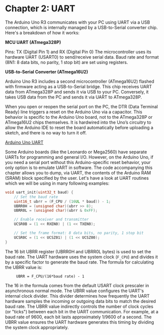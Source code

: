 # Chapter 2: UART
The Arduino Uno R3 communicates with your PC using UART via a USB connection, which is internally managed by a USB-to-Serial converter chip. Here's a breakdown of how it works:

**MCU UART (ATmega328P)**

Pins: TX (Digital Pin 1) and RX (Digital Pin 0)
The microcontroller uses its hardware UART (USART0) to send/receive serial data.
Baud rate and format (8N1: 8 data bits, no parity, 1 stop bit) are set using registers.

**USB-to-Serial Converter (ATmega16U2)**

Arduino Uno R3 includes a second microcontroller (ATmega16U2) flashed with firmware acting as a USB-to-Serial bridge.
This chip receives UART data from ATmega328P and sends it via USB to your PC.
Conversely, it takes USB data from the PC and sends it via UART to ATmega328P.

When you open or reopen the serial port on the PC, the DTR (Data Terminal Ready) line triggers a reset on the Arduino Uno via a capacitor. This behavior is specific to the Arduino Uno board, not to the ATmega328P or ATmega16U2 chips themselves. It is hardwired into the Uno’s circuitry to allow the Arduino IDE to reset the board automatically before uploading a sketch, and there is no way to turn it off.

[Arduino Uno UART](./img/uart.png)

Some Arduino boards (like the Leonardo or Mega2560) have separate UARTs for programming and general I/O. However, on the Arduino Uno, if you need a serial port without this Arduino-specific reset behavior, your only option is to emulate UART in software.
The code accompanying this chapter allows you to dump, via UART, the contents of the Arduino RAM (SRAM) block specified by the user.
Let's have a look at UART routines which we will be using in many following examples:
```c
void uart_init(uint32_t baud) {
    // Set the baud rate
    uint16_t ubrr = (F_CPU / (16UL * baud)) - 1;
    UBRR0H = (unsigned char)(ubrr >> 8);
    UBRR0L = (unsigned char)(ubrr & 0xFF);

    // Enable receiver and transmitter
    UCSR0B = (1 << RXEN0) | (1 << TXEN0);

    // Set the frame format: 8 data bits, no parity, 1 stop bit
    UCSR0C = (1 << UCSZ01) | (1 << UCSZ00);
}
```
The 16 bit UBRR register (UBRR0H and UBRR0L bytes) is used to set the baud rate. The UART hardware uses the system clock (`F_CPU`) and divides it by a specific factor to generate the baud rate. The formula for calculating the UBRR value is:
```
     UBRR = F_CPU/(16*baud rate) - 1
```
   The 16 in the formula comes from the default USART clock prescaler in asynchronous normal mode. The UBRR value configures the UART's internal clock divider.
   This divider determines how frequently the UART hardware samples the incoming or outgoing data bits to match the desired baud rate.
    The UBRR value indirectly controls the number of clock cycles (or "ticks") between each bit in the UART communication.
    For example, at a baud rate of 9600, each bit lasts approximately 1/9600 of a second. The UBRR value ensures the UART hardware generates this timing by dividing the system clock appropriately.

